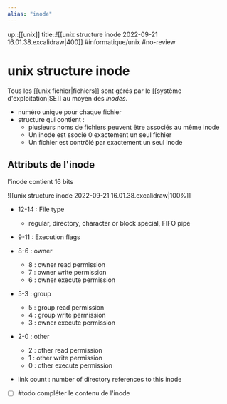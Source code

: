 ```yaml
---
alias: "inode"
---
```

up::[[unix]]
title::![[unix structure inode 2022-09-21 16.01.38.excalidraw|400]]
#informatique/unix #no-review 
# unix structure inode
Tous les [[unix fichier|fichiers]] sont gérés par le [[système d'exploitation|SE]] au moyen des _inodes_.

 - numéro unique pour chaque fichier
 - structure qui contient :
     - plusieurs noms de fichiers peuvent être associés au même inode
     - Un inode est ssocié 0 exactement un seul fichier 
     - Un fichier est contrôlé par exactement un seul inode

## Attributs de l'inode
l'inode contient 16 bits

![[unix structure inode 2022-09-21 16.01.38.excalidraw|100%]]

 - 12-14 : File type
     - regular, directory, character or block special, FIFO pipe
 - 9-11 : Execution flags
 - 8-6 : owner
     - 8 : owner read permission
     - 7 : owner write permission
     - 6 : owner execute permission
 - 5-3 : group
     - 5 : group read permission
     - 4 : group write permission
     - 3 : owner execute permission
 - 2-0 : other
     - 2 : other read permission
     - 1 : other write permission
     - 0 : other execute permission

 - link count : number of directory references to this inode

 - [ ] #todo compléter le contenu de l'inode